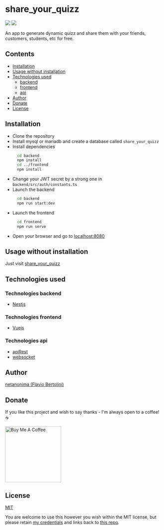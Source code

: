 # share_your_quizz

![](https://img.shields.io/github/license/netanonima/share_your_quizz.svg?style=flat-square)
![](https://img.shields.io/github/stars/netanonima/share_your_quizz.svg?style=flat-square)

An app to generate dynamic quizz and share them with your friends, customers, students, etc for free.

## Contents

- [Installation](#installation)
- [Usage without installation](#usage_without_installation)
- [Technologies used](#technologies)
    - [backend](#technologies-backend)
    - [frontend](#technologies-frontend)
    - [api](#technologies-api)
- [Author](#author)
- [Donate](#donate)
- [License](#license)

## Installation

- Clone the repository
- Install mysql or mariadb and create a database called `share_your_quizz`
- Install dependencies
  ```bash
    cd backend
    npm install
    cd ../frontend
    npm install
  ```
- Change your JWT secret by a strong one in `backend/src/auth/constants.ts`
- Launch the backend
  ```bash
    cd backend
    npm run start:dev
  ```
- Launch the frontend
  ```bash
    cd frontend
    npm run serve
  ```
- Open your browser and go to [localhost:8080](http://localhost:8080)

## Usage without installation

Just visit [share_your_quizz](https://upcoming.url/)

## Technologies used

### Technologies backend

- [Nestjs](https://nestjs.com/)

### Technologies frontend

- [Vuejs](https://vuejs.org/)

### Technologies api

- [apiRest](https://en.wikipedia.org/wiki/Representational_state_transfer)
- [websocket](https://en.wikipedia.org/wiki/WebSocket)

## Author

[netanonima (Flavio Bertolini)](https://github.com/netanonima)


## Donate

If you like this project and wish to say thanks - I'm always open to a coffee!  :coffee:

<a href="https://www.buymeacoffee.com/netanonima" target="_blank"><img src="https://www.buymeacoffee.com/assets/img/custom_images/black_img.png" alt="Buy Me A Coffee" width='180px' ></a>

## License

[MIT](https://github.com/netanonima/share_your_quizz/blob/master/LICENSE)

You are welcome to use this however you wish within the MIT license, but please retain [my credentials](https://github.com/netanonima) and links back to [this repo](https://github.com/netanonima/share_your_quizz.svg).